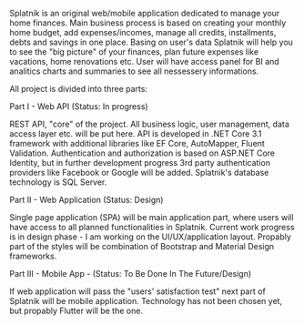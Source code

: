 Splatnik is an original web/mobile application dedicated to manage your home finances. Main business process is based on creating your monthly home budget, add expenses/incomes, manage all credits, installments, debts and savings in one place. Basing on user's data Splatnik will help you to see the "big picture" of your finances, plan future expenses like vacations, home renovations etc. User will have access panel for BI and analitics charts and summaries to see all nessessery informations.


All project is divided into three parts:



Part I - Web API (Status: In progress)

REST API, "core" of the project. All business logic, user management, data access layer etc. will be put here. API is developed in .NET Core 3.1 framework with additional libraries like EF Core, AutoMapper, Fluent Validation. Authentication and authorization is based on ASP.NET Core Identity, but in further development progress 3rd party authentication providers like Facebook or Google will be added. Splatnik's database technology is SQL Server.


Part II - Web Application (Status: Design)

Single page application (SPA) will be main application part, where users will have access to all planned functionalities in Splatnik. Current work progress is in design phase - I am working on the UI/UX/application layout. Propably part of the styles will be combination of Bootstrap and Material Design frameworks.


Part III - Mobile App - (Status: To Be Done In The Future/Design)

If web application will pass the "users' satisfaction test" next part of Splatnik will be mobile application. Technology has not been chosen yet, but propably Flutter will be the one.

